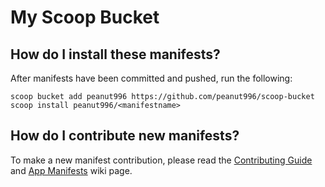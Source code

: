# My Scoop Bucket

## How do I install these manifests?

After manifests have been committed and pushed, run the following:

```pwsh
scoop bucket add peanut996 https://github.com/peanut996/scoop-bucket
scoop install peanut996/<manifestname>
```

## How do I contribute new manifests?

To make a new manifest contribution, please read the [Contributing
Guide](https://github.com/ScoopInstaller/.github/blob/main/.github/CONTRIBUTING.md)
and [App Manifests](https://github.com/ScoopInstaller/Scoop/wiki/App-Manifests)
wiki page.

